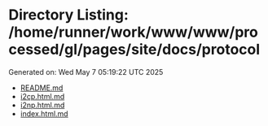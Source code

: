 # Directory Listing: /home/runner/work/www/www/processed/gl/pages/site/docs/protocol
Generated on: Wed May  7 05:19:22 UTC 2025

- [README.md](README.md)
- [i2cp.html.md](i2cp.html.md)
- [i2np.html.md](i2np.html.md)
- [index.html.md](index.html.md)
